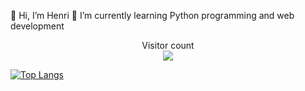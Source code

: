 👋 Hi, I’m Henri
🌱 I’m currently learning Python programming and web development


<p align="center"> 
  Visitor count<br>
  <img src="https://profile-counter.glitch.me/henriits/count.svg" />
</p>
 
[![Top Langs](https://github-readme-stats.vercel.app/api/top-langs/?username=henriits&layout=donut&hide=kvlang)](https://github.com/henriits/github-readme-stats)
